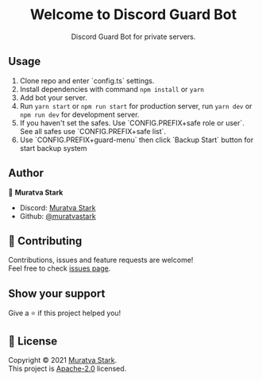 <h1 align="center">Welcome to Discord Guard Bot</h1>
<p align="center">Discord Guard Bot for private servers.</p>

## Usage

<ol>
    <li>Clone repo and enter `config.ts` settings.</li>
    <li>Install dependencies with command <code>npm install</code> or <code>yarn</code></li>
    <li>Add bot your server.</li>
    <li>Run <code>yarn start</code> or <code>npm run start</code> for production server, run <code>yarn dev</code> or <code>npm run dev</code> for development server.</li>
	<li>If you haven't set the safes. Use `CONFIG.PREFIX+safe role or user`. See all safes use `CONFIG.PREFIX+safe list`.</li>
	<li>Use `CONFIG.PREFIX+guard-menu` then click `Backup Start` button for start backup system </li>
</ol>

## Author

👤 **Muratva Stark**

-   Discord: [Muratva Stark](https://discord.com/users/470974660264067072)
-   Github: [@muratvastark](https://github.com/muratvastark)

## 🤝 Contributing

Contributions, issues and feature requests are welcome!<br />Feel free to check [issues page](https://github.com/muratvastark/discord-guard-bot/issues).

## Show your support

Give a ⭐️ if this project helped you!

## 📝 License

Copyright © 2021 [Muratva Stark](https://github.com/muratvastark).<br />
This project is [Apache-2.0](https://github.com/muratvastark/discord-guard-bot/blob/main/LICENSE) licensed.